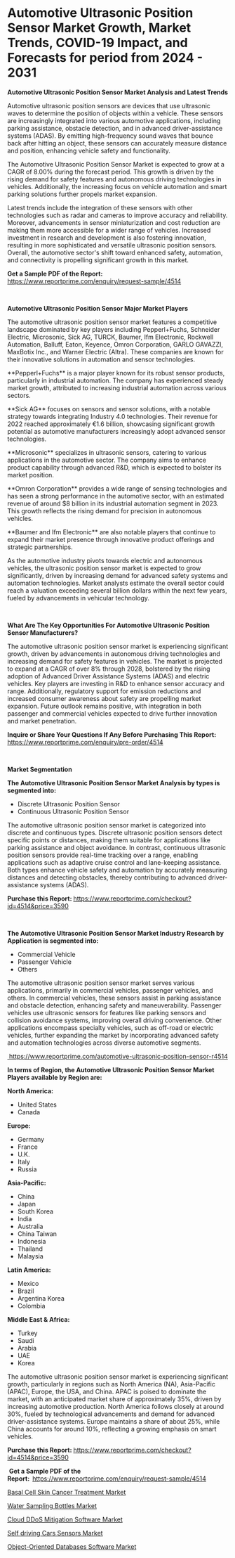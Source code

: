 <p><h1>Automotive Ultrasonic Position Sensor Market Growth, Market Trends, COVID-19 Impact, and Forecasts for period from 2024 - 2031</h1></p><p><strong>Automotive Ultrasonic Position Sensor Market Analysis and Latest Trends</strong></p>
<p><p>Automotive ultrasonic position sensors are devices that use ultrasonic waves to determine the position of objects within a vehicle. These sensors are increasingly integrated into various automotive applications, including parking assistance, obstacle detection, and in advanced driver-assistance systems (ADAS). By emitting high-frequency sound waves that bounce back after hitting an object, these sensors can accurately measure distance and position, enhancing vehicle safety and functionality.</p><p>The Automotive Ultrasonic Position Sensor Market is expected to grow at a CAGR of 8.00% during the forecast period. This growth is driven by the rising demand for safety features and autonomous driving technologies in vehicles. Additionally, the increasing focus on vehicle automation and smart parking solutions further propels market expansion. </p><p>Latest trends include the integration of these sensors with other technologies such as radar and cameras to improve accuracy and reliability. Moreover, advancements in sensor miniaturization and cost reduction are making them more accessible for a wider range of vehicles. Increased investment in research and development is also fostering innovation, resulting in more sophisticated and versatile ultrasonic position sensors. Overall, the automotive sector's shift toward enhanced safety, automation, and connectivity is propelling significant growth in this market.</p></p>
<p><strong>Get a Sample PDF of the Report:&nbsp;</strong> <a href="https://www.reportprime.com/enquiry/request-sample/4514">https://www.reportprime.com/enquiry/request-sample/4514</a></p>
<p>&nbsp;</p>
<p><strong>Automotive Ultrasonic Position Sensor Major Market Players</strong></p>
<p><p>The automotive ultrasonic position sensor market features a competitive landscape dominated by key players including Pepperl+Fuchs, Schneider Electric, Microsonic, Sick AG, TURCK, Baumer, Ifm Electronic, Rockwell Automation, Balluff, Eaton, Keyence, Omron Corporation, GARLO GAVAZZI, MaxBotix Inc., and Warner Electric (Altra). These companies are known for their innovative solutions in automation and sensor technologies.</p><p>**Pepperl+Fuchs** is a major player known for its robust sensor products, particularly in industrial automation. The company has experienced steady market growth, attributed to increasing industrial automation across various sectors. </p><p>**Sick AG** focuses on sensors and sensor solutions, with a notable strategy towards integrating Industry 4.0 technologies. Their revenue for 2022 reached approximately €1.6 billion, showcasing significant growth potential as automotive manufacturers increasingly adopt advanced sensor technologies.</p><p>**Microsonic** specializes in ultrasonic sensors, catering to various applications in the automotive sector. The company aims to enhance product capability through advanced R&D, which is expected to bolster its market position.</p><p>**Omron Corporation** provides a wide range of sensing technologies and has seen a strong performance in the automotive sector, with an estimated revenue of around $8 billion in its industrial automation segment in 2023. This growth reflects the rising demand for precision in autonomous vehicles.</p><p>**Baumer and Ifm Electronic** are also notable players that continue to expand their market presence through innovative product offerings and strategic partnerships.</p><p>As the automotive industry pivots towards electric and autonomous vehicles, the ultrasonic position sensor market is expected to grow significantly, driven by increasing demand for advanced safety systems and automation technologies. Market analysts estimate the overall sector could reach a valuation exceeding several billion dollars within the next few years, fueled by advancements in vehicular technology.</p></p>
<p>&nbsp;</p>
<p><strong>What Are The Key Opportunities For Automotive Ultrasonic Position Sensor Manufacturers?</strong></p>
<p><p>The automotive ultrasonic position sensor market is experiencing significant growth, driven by advancements in autonomous driving technologies and increasing demand for safety features in vehicles. The market is projected to expand at a CAGR of over 8% through 2028, bolstered by the rising adoption of Advanced Driver Assistance Systems (ADAS) and electric vehicles. Key players are investing in R&D to enhance sensor accuracy and range. Additionally, regulatory support for emission reductions and increased consumer awareness about safety are propelling market expansion. Future outlook remains positive, with integration in both passenger and commercial vehicles expected to drive further innovation and market penetration.</p></p>
<p><strong>Inquire or Share Your Questions If Any Before Purchasing This Report:</strong> <a href="https://www.reportprime.com/enquiry/pre-order/4514">https://www.reportprime.com/enquiry/pre-order/4514</a></p>
<p>&nbsp;</p>
<p><strong>Market Segmentation</strong></p>
<p><strong>The Automotive Ultrasonic Position Sensor Market Analysis by types is segmented into:</strong></p>
<p><ul><li>Discrete Ultrasonic Position Sensor</li><li>Continuous Ultrasonic Position Sensor</li></ul></p>
<p><p>The automotive ultrasonic position sensor market is categorized into discrete and continuous types. Discrete ultrasonic position sensors detect specific points or distances, making them suitable for applications like parking assistance and object avoidance. In contrast, continuous ultrasonic position sensors provide real-time tracking over a range, enabling applications such as adaptive cruise control and lane-keeping assistance. Both types enhance vehicle safety and automation by accurately measuring distances and detecting obstacles, thereby contributing to advanced driver-assistance systems (ADAS).</p></p>
<p><strong>Purchase this Report:&nbsp;</strong><a href="https://www.reportprime.com/checkout?id=4514&price=3590">https://www.reportprime.com/checkout?id=4514&price=3590</a></p>
<p>&nbsp;</p>
<p><strong>The Automotive Ultrasonic Position Sensor Market Industry Research by Application is segmented into:</strong></p>
<p><ul><li>Commercial Vehicle</li><li>Passenger Vehicle</li><li>Others</li></ul></p>
<p><p>The automotive ultrasonic position sensor market serves various applications, primarily in commercial vehicles, passenger vehicles, and others. In commercial vehicles, these sensors assist in parking assistance and obstacle detection, enhancing safety and maneuverability. Passenger vehicles use ultrasonic sensors for features like parking sensors and collision avoidance systems, improving overall driving convenience. Other applications encompass specialty vehicles, such as off-road or electric vehicles, further expanding the market by incorporating advanced safety and automation technologies across diverse automotive segments.</p></p>
<p><a href="https://www.reportprime.com/automotive-ultrasonic-position-sensor-r4514">&nbsp;https://www.reportprime.com/automotive-ultrasonic-position-sensor-r4514</a></p>
<p><strong>In terms of Region, the Automotive Ultrasonic Position Sensor Market Players available by Region are:</strong></p>
<p>
    <p> <strong> North America: </strong>
        <ul>
            <li>United States</li>
            <li>Canada</li>
        </ul>
        </p> 
    <p> <strong> Europe: </strong>
        <ul>
            <li>Germany</li>
            <li>France</li>
            <li>U.K.</li>
            <li>Italy</li>
            <li>Russia</li>
        </ul>
        </p> 
    <p> <strong> Asia-Pacific: </strong>
        <ul>
            <li>China</li>
            <li>Japan</li>
            <li>South Korea</li>
            <li>India</li>
            <li>Australia</li>
            <li>China Taiwan</li>
            <li>Indonesia</li>
            <li>Thailand</li>
            <li>Malaysia</li>
        </ul>
        </p> 
    <p> <strong> Latin America: </strong>
        <ul>
            <li>Mexico</li>
            <li>Brazil</li>
            <li>Argentina Korea</li>
            <li>Colombia</li>
        </ul>
        </p> 
    <p> <strong> Middle East & Africa: </strong>
        <ul>
            <li>Turkey</li>
            <li>Saudi</li>
            <li>Arabia</li>
            <li>UAE</li>
            <li>Korea</li>
        </ul>
    </p>
    </p>
<p><p>The automotive ultrasonic position sensor market is experiencing significant growth, particularly in regions such as North America (NA), Asia-Pacific (APAC), Europe, the USA, and China. APAC is poised to dominate the market, with an anticipated market share of approximately 35%, driven by increasing automotive production. North America follows closely at around 30%, fueled by technological advancements and demand for advanced driver-assistance systems. Europe maintains a share of about 25%, while China accounts for around 10%, reflecting a growing emphasis on smart vehicles.</p></p>
<p><strong>Purchase this Report: </strong><a href="https://www.reportprime.com/checkout?id=4514&price=3590">https://www.reportprime.com/checkout?id=4514&price=3590</a></p>
<p>&nbsp;<strong>Get a Sample PDF of the Report:&nbsp;&nbsp;</strong><a href="https://www.reportprime.com/enquiry/request-sample/4514">https://www.reportprime.com/enquiry/request-sample/4514</a></p>
<p><strong></strong></p>
<p><p><a href="https://www.linkedin.com/pulse/global-perspectives-basal-cell-skin-cancer-treatment-market-hwzue?trackingId=7aOlWzUtR1Wwv24iPjKsXw%3D%3D">Basal Cell Skin Cancer Treatment Market</a></p><p><a href="https://www.linkedin.com/pulse/water-sampling-bottles-market-insights-products-regional-nm60c?trackingId=GlT8zxO8TDSoyNLR6YTEBw%3D%3D">Water Sampling Bottles Market</a></p><p><a href="https://issuu.com/reportprime-2/docs/cloud-ddos-mitigation-software-mark_a85ef8f7f7744e">Cloud DDoS Mitigation Software Market</a></p><p><a href="https://github.com/provorikovar/Market-Research-Report-List-6/blob/main/self-driving-cars-sensors-market.md">Self driving Cars Sensors Market</a></p><p><a href="https://issuu.com/reportprime-2/docs/object-oriented-databases-software-_5bb181cf2acf94">Object-Oriented Databases Software Market</a></p></p>